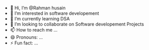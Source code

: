 - 👋 Hi, I’m @Rahman husain
- 👀 I’m interested in software developement
- 🌱 I’m currently learning DSA
- 💞️ I’m looking to collaborate on Software developement Projects
- 📫 How to reach me ...
- 😄 Pronouns: ...
- ⚡ Fun fact: ...

<!---
Rahmanhusain/Rahmanhusain is a ✨ special ✨ repository because its `README.md` (this file) appears on your GitHub profile.
You can click the Preview link to take a look at your changes.
--->
